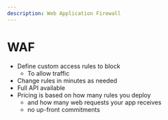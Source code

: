 ```yaml
---
description: Web Application Firewall
---
```


# WAF

* Define custom access rules to block
  * To allow traffic
* Change rules in minutes as needed
* Full API available 
* Pricing is based on how many rules you deploy 
  * and how many web requests your app receives 
  * no up-front commitments 

